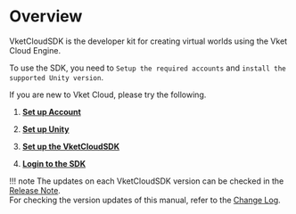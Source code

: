 
# Overview

VketCloudSDK is the developer kit for creating virtual worlds using the Vket Cloud Engine.  

To use the SDK, you need to  `Setup the required accounts` and `install the supported Unity version`.  

If you are new to Vket Cloud, please try the following.  

1. **[Set up Account](AboutVketCloudSDK/SetupAccount.md)**

2. **[Set up Unity](AboutVketCloudSDK/OperatingEnvironment.md)**

3. **[Set up the VketCloudSDK](AboutVketCloudSDK/SetupSDK_external.md)**

4. **[Login to the SDK](AboutVketCloudSDK/LoginSDK.md)**

!!! note
    The updates on each VketCloudSDK version can be checked in the [Release Note](releasenote/releasenote-9.3.md).<br>
    For checking the version updates of this manual, refer to the [Change Log](changelog/changelog-9.3.md).